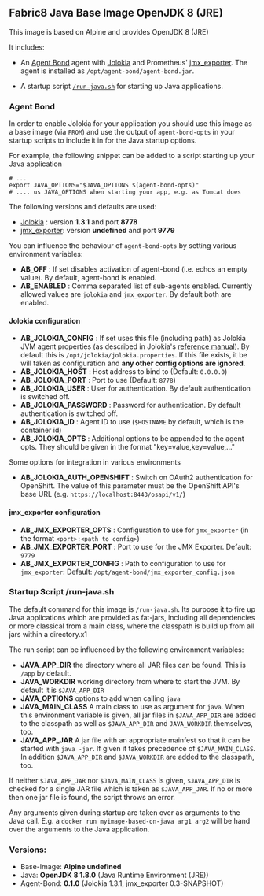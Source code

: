 ## Fabric8 Java Base Image OpenJDK 8 (JRE)

This image is based on Alpine and provides
OpenJDK 8 (JRE)

It includes:

* An [Agent Bond](https://github.com/fabric8io/agent-bond) agent with [Jolokia](http://www.jolokia.org) 
  and Prometheus' [jmx_exporter](https://github.com/prometheus/jmx_exporter). 
  The agent is installed as `/opt/agent-bond/agent-bond.jar`. 

* A startup script [`/run-java.sh`](#startup-script-run-javash) for starting up Java applications.

### Agent Bond

In order to enable Jolokia for your application you should use this 
image as a base image (via `FROM`) and use the output of `agent-bond-opts` in 
your startup scripts to include it in for the Java startup options. 

For example, the following snippet can be added to a script starting up your 
Java application

    # ...
    export JAVA_OPTIONS="$JAVA_OPTIONS $(agent-bond-opts)"
    # .... us JAVA_OPTIONS when starting your app, e.g. as Tomcat does

The following versions and defaults are used:

* [Jolokia](http://www.jolokia.org) : version **1.3.1** and port **8778**
* [jmx_exporter](https://github.com/prometheus/jmx_exporter): version **undefined** and port **9779**  

You can influence the behaviour of `agent-bond-opts` by setting various environment 
variables:

* **AB_OFF** : If set disables activation of agent-bond (i.e. echos an empty value). By default, agent-bond is enabled.
* **AB_ENABLED** : Comma separated list of sub-agents enabled. Currently allowed values are `jolokia` and `jmx_exporter`. 
  By default both are enabled.


#### Jolokia configuration

* **AB_JOLOKIA_CONFIG** : If set uses this file (including path) as Jolokia JVM agent properties (as described 
  in Jolokia's [reference manual](http://www.jolokia.org/reference/html/agents.html#agents-jvm)). 
  By default this is `/opt/jolokia/jolokia.properties`. If this file exists, it be will taken 
  as configuration and **any other config options are ignored**.  
* **AB_JOLOKIA_HOST** : Host address to bind to (Default: `0.0.0.0`)
* **AB_JOLOKIA_PORT** : Port to use (Default: `8778`)
* **AB_JOLOKIA_USER** : User for authentication. By default authentication is switched off.
* **AB_JOLOKIA_PASSWORD** : Password for authentication. By default authentication is switched off.
* **AB_JOLOKIA_ID** : Agent ID to use (`$HOSTNAME` by default, which is the container id)
* **AB_JOLOKIA_OPTS**  : Additional options to be appended to the agent opts. They should be given in the format 
  "key=value,key=value,..."

Some options for integration in various environments

* **AB_JOLOKIA_AUTH_OPENSHIFT** : Switch on OAuth2 authentication for OpenShift. The value of this parameter must be the OpenShift API's 
  base URL (e.g. `https://localhost:8443/osapi/v1/`)

#### jmx_exporter configuration 

* **AB_JMX_EXPORTER_OPTS** : Configuration to use for `jmx_exporter` (in the format `<port>:<path to config>`)
* **AB_JMX_EXPORTER_PORT** : Port to use for the JMX Exporter. Default: `9779`
* **AB_JMX_EXPORTER_CONFIG** : Path to configuration to use for `jmx_exporter`: Default: `/opt/agent-bond/jmx_exporter_config.json`



### Startup Script /run-java.sh

The default command for this image is `/run-java.sh`. Its purpose it
to fire up Java applications which are provided as fat-jars, including
all dependencies or more classical from a main class, where the
classpath is build up from all jars within a directory.x1

The run script can be influenced by the following environment variables:

* **JAVA_APP_DIR** the directory where all JAR files can be
  found. This is `/app` by default.
* **JAVA_WORKDIR** working directory from where to start the JVM. By
  default it is `$JAVA_APP_DIR`
* **JAVA_OPTIONS** options to add when calling `java`
* **JAVA_MAIN_CLASS** A main class to use as argument for `java`. When
  this environment variable is given, all jar files in `$JAVA_APP_DIR`
  are added to the classpath as well as `$JAVA_APP_DIR` and
  `JAVA_WORKDIR` themselves, too.
* **JAVA_APP_JAR** A jar file with an appropriate mainfest so that it
  can be started with `java -jar`. If given it takes precedence of
  `$JAVA_MAIN_CLASS`. In addition `$JAVA_APP_DIR` and `$JAVA_WORKDIR`
  are added to the classpath, too. 

If neither `$JAVA_APP_JAR` nor `$JAVA_MAIN_CLASS` is given,
`$JAVA_APP_DIR` is checked for a single JAR file which is taken as
`$JAVA_APP_JAR`. If no or more then one jar file is found, the script
throws an error. 

Any arguments given during startup are taken over as arguments to the
Java call. E.g. a `docker run myimage-based-on-java arg1 arg2` will
be hand over the arguments to the Java application.


### Versions:

* Base-Image: **Alpine undefined**
* Java: **OpenJDK 8 1.8.0** (Java Runtime Environment (JRE))
* Agent-Bond: **0.1.0** (Jolokia 1.3.1, jmx_exporter 0.3-SNAPSHOT)

